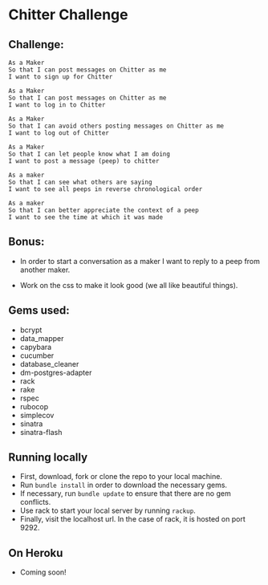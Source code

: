 Chitter Challenge
=================

Challenge:
-------

```
As a Maker
So that I can post messages on Chitter as me
I want to sign up for Chitter

As a Maker
So that I can post messages on Chitter as me
I want to log in to Chitter

As a Maker
So that I can avoid others posting messages on Chitter as me
I want to log out of Chitter

As a Maker
So that I can let people know what I am doing  
I want to post a message (peep) to chitter

As a maker
So that I can see what others are saying  
I want to see all peeps in reverse chronological order

As a maker
So that I can better appreciate the context of a peep
I want to see the time at which it was made
```

Bonus:
---------

* In order to start a conversation as a maker I want to reply to a peep from another maker.

* Work on the css to make it look good (we all like beautiful things).

Gems used:
----------
* bcrypt
* data_mapper
* capybara
* cucumber
* database_cleaner
* dm-postgres-adapter
* rack
* rake
* rspec
* rubocop
* simplecov
* sinatra
* sinatra-flash


Running locally
-----------
* First, download, fork or clone the repo to your local machine.
* Run ```bundle install``` in order to download the necessary gems.
* If necessary, run ```bundle update``` to ensure that there are no gem conflicts.
* Use rack to start your local server by running ```rackup```.
* Finally, visit the localhost url. In the case of rack, it is hosted on port 9292.

On Heroku
-----------
* Coming soon!
